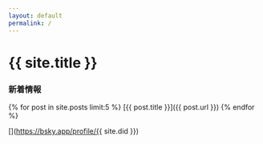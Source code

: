 ```yaml
---
layout: default
permalink: /
---
```

# {{ site.title }}
### 新着情報
{% for post in site.posts limit:5 %}
[{{ post.title }}]({{ post.url }})
{% endfor %}

[<i class="fa-bluesky"></i>](https://bsky.app/profile/{{ site.did }})
[<i class="fa-github"></i>](https://github.com/morpho-social)
